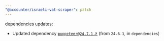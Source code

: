 ```yaml
---
"@accounter/israeli-vat-scraper": patch
---
```

dependencies updates:
  - Updated dependency [`puppeteer@24.7.1` ↗︎](https://www.npmjs.com/package/puppeteer/v/24.7.1) (from `24.6.1`, in `dependencies`)
